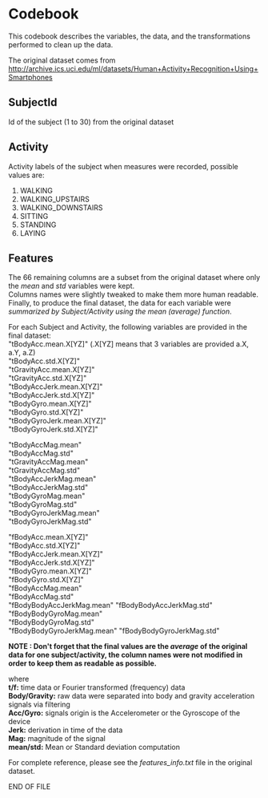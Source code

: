 Codebook
========
This codebook describes the variables, the data, and the transformations performed to clean up the data.

The original dataset comes from 
http://archive.ics.uci.edu/ml/datasets/Human+Activity+Recognition+Using+Smartphones 

SubjectId
-----------
Id of the subject (1 to 30) from the original dataset

Activity                  
----------
Activity labels of the subject when measures were recorded, possible values are:  
1. WALKING  
2. WALKING_UPSTAIRS  
3. WALKING_DOWNSTAIRS  
4. SITTING  
5. STANDING  
6. LAYING  
  
Features 
--------
The 66 remaining columns are a subset from the original dataset where only the *mean* and *std* variables were kept.  
Columns names were slightly tweaked to make them more human readable.  
Finally, to produce the final dataset, the data for each variable were _summarized by Subject/Activity using the mean (average) function_.  

For each Subject and Activity, the following variables are provided in the final dataset:  
"tBodyAcc.mean.X[YZ]"          (.X[YZ] means that 3 variables are provided a.X, a.Y, a.Z)  
"tBodyAcc.std.X[YZ]"           
"tGravityAcc.mean.X[YZ]"       
"tGravityAcc.std.X[YZ]"        
"tBodyAccJerk.mean.X[YZ]"      
"tBodyAccJerk.std.X[YZ]"       
"tBodyGyro.mean.X[YZ]"         
"tBodyGyro.std.X[YZ]"          
"tBodyGyroJerk.mean.X[YZ]"     
"tBodyGyroJerk.std.X[YZ]"      

"tBodyAccMag.mean"         
"tBodyAccMag.std"           
"tGravityAccMag.mean"       
"tGravityAccMag.std"       
"tBodyAccJerkMag.mean"      
"tBodyAccJerkMag.std"       
"tBodyGyroMag.mean"        
"tBodyGyroMag.std"          
"tBodyGyroJerkMag.mean"     
"tBodyGyroJerkMag.std"     

"fBodyAcc.mean.X[YZ]"           
"fBodyAcc.std.X[YZ]"            
"fBodyAccJerk.mean.X[YZ]"       
"fBodyAccJerk.std.X[YZ]"        
"fBodyGyro.mean.X[YZ]"          
"fBodyGyro.std.X[YZ]"           
"fBodyAccMag.mean"          
"fBodyAccMag.std"           
"fBodyBodyAccJerkMag.mean" 
"fBodyBodyAccJerkMag.std"   
"fBodyBodyGyroMag.mean"     
"fBodyBodyGyroMag.std"     
"fBodyBodyGyroJerkMag.mean" 
"fBodyBodyGyroJerkMag.std" 

**NOTE : Don't forget that the final values are the _average_ of the original data for one subject/activity, the column names were not modified in order to keep them as readable as possible.**

where  
**t/f:** time data or Fourier transformed (frequency) data  
**Body/Gravity:** raw data were separated into body and gravity acceleration signals via filtering  
**Acc/Gyro:** signals origin is the Accelerometer or the Gyroscope of the device  
**Jerk:** derivation in time of the data  
**Mag:** magnitude of the signal  
**mean/std:** Mean or Standard deviation computation  
  
For complete reference, please see the *features_info.txt* file in the original dataset.

END OF FILE
